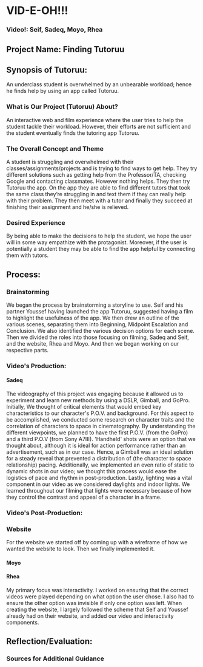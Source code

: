 # VID-E-OH!!!
### Video!: Seif, Sadeq, Moyo, Rhea
## Project Name: Finding Tutoruu

## Synopsis of Tutoruu: 
An underclass student is overwhelmed by an unbearable workload; hence he finds help by using an app called Tutoruu.

### What is Our Project (Tutoruu) About?
An interactive web and film experience where the user tries to help the student tackle their workload. However, their efforts are not sufficient and the student eventually finds the tutoring app Tutoruu.  

### The Overall Concept and Theme
A student is struggling and overwhelmed with their classes/assignments/projects and is trying to find ways to get help. They try different solutions such as getting help from the Professor/TA, checking Google and contacting classmates. However nothing helps. They then try Tutoruu the app. On the app they are able to find different tutors that took the same class they’re struggling in and text them if they can really help with their problem. They then meet with a tutor and finally they succeed at finishing their assignment and he/she is relieved.

### Desired Experience
By being able to make the decisions to help the student, we hope the user will in some way empathize with the protagonist. Moreover, if the user is potentially a student they may be able to find the app helpful by connecting them with tutors. 

## Process: 

### Brainstorming
We began the process by brainstorming a storyline to use. Seif and his partner Youssef having launched the app Tutoruu, suggested having a film to highlight the usefulness of the app. We then drew an outline of the various scenes, separating them into Beginning, Midpoint Escalation and Conclusion. We also identified the various decision options for each scene. Then we divided the roles into those focusing on filming, Sadeq and Seif, and the website, Rhea and Moyo. And then we began working on our respective parts. 

### Video's Production:

#### Sadeq
The videography of this project was engaging because it allowed us to experiment and learn new methods by using a DSLR, Gimball, and GoPro. Initially, We thought of critical elements that would embed key characteristics to our character's P.O.V. and background. For this aspect to be accomplished, we conducted some research on character traits and the correlation of characters to space in cinematography. By understanding the different viewpoints, we planned to have the first P.O.V. (from the GoPro) and a third P.O.V (from Sony A7III). 'Handheld' shots were an option that we thought about, although it is ideal for action performance rather than an advertisement, such as in our case. Hence, a Gimball was an ideal solution for a steady reveal that prevented a distribution of (the character to space relationship) pacing. 
Additionally, we implemented an even ratio of static to dynamic shots in our video; we thought this process would ease the logistics of pace and rhythm in post-production. Lastly, lighting was a vital component in our video as we considered daylights and indoor lights. We learned throughout our filming that lights were necessary because of how they control the contrast and appeal of a character in a frame.

### Video's Post-Production:

### Website
For the website we started off by coming up with a wireframe of how we wanted the website to look. Then we finally implemented it. 

#### Moyo

#### Rhea
My primary focus was interactivity. I worked on ensuring that the correct videos were played depending on what option the user chose. I also had to ensure the other option was invisible if only one option was left. When creating the website, I largely followed the scheme that Seif and Youssef already had on their website, and added our video and interactivity components. 

## Reflection/Evaluation: 

### Sources for Additional Guidance
